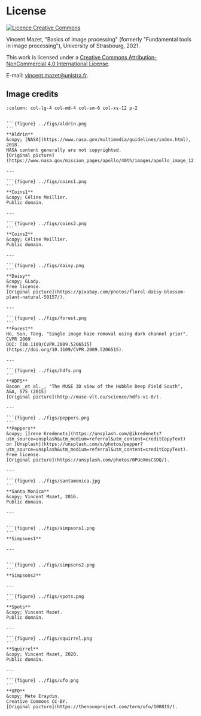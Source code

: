 # License

<a rel="license" href="http://creativecommons.org/licenses/by-nc/4.0/"><img alt="Licence Creative Commons" style="border-width:0" src="https://i.creativecommons.org/l/by-nc/4.0/88x31.png" /></a>
    
<span xmlns:cc="http://creativecommons.org/ns#" property="cc:attributionName">Vincent Mazet</span>,
"<span xmlns:dct="http://purl.org/dc/terms/" property="dct:title">Basics of image processing</span>"
(formerly "Fundamental tools in image processing"),
University of Strasbourg, 2021.

This work is licensed under a <a rel="license" href="http://creativecommons.org/licenses/by-nc/4.0/">Creative Commons Attribution-NonCommercial 4.0 International License</a>.

E-mail: <a href="mailto:vincent.mazet@unistra.fr">vincent.mazet@unistra.fr</a>.



## Image credits


````{panels}
:column: col-lg-4 col-md-4 col-sm-6 col-xs-12 p-2


```{figure} ../figs/aldrin.png
```
**Aldrin**
&copy; [NASA](https://www.nasa.gov/multimedia/guidelines/index.html), 2018.
NASA content generally are not copyrighted.
[Original picture](https://www.nasa.gov/mission_pages/apollo/40th/images/apollo_image_12.html).

---

```{figure} ../figs/coins1.png
```
**Coins1**
&copy; Céline Meillier.
Public domain.

---

```{figure} ../figs/coins2.png
```
**Coins2**
&copy; Céline Meillier.
Public domain.

---

```{figure} ../figs/daisy.png
```
**Daisy**
&copy; GLady.
Free license.
[Original picture](https://pixabay.com/photos/floral-daisy-blossom-plant-natural-50157/).

---

```{figure} ../figs/forest.png
```
**Forest**
He, Sun, Tang, "Single image haze removal using dark channel prior", CVPR 2009
DOI: [10.1109/CVPR.2009.5206515](https://doi.org/10.1109/CVPR.2009.5206515).

---

```{figure} ../figs/hdfs.png
```
**HDFS**
Bacon _et al._, "The MUSE 3D view of the Hubble Deep Field South", A&A, 575 (2015)
[Original picture](http://muse-vlt.eu/science/hdfs-v1-0/).

---

```{figure} ../figs/peppers.png
```
**Peppers**
&copy; [Irene Kredenets](https://unsplash.com/@ikredenets?utm_source=unsplash&utm_medium=referral&utm_content=creditCopyText)
on [Unsplash](https://unsplash.com/s/photos/pepper?utm_source=unsplash&utm_medium=referral&utm_content=creditCopyText).
Free license.
[Original picture](https://unsplash.com/photos/0PUoXmsCSDQ/).

---

```{figure} ../figs/santamonica.jpg
```
**Santa Monica**
&copy; Vincent Mazet, 2016.
Public domain.

---


```{figure} ../figs/simpsons1.png
```
**Simpsons1**

---


```{figure} ../figs/simpsons2.png
```
**Simpsons2**

---

```{figure} ../figs/spots.png
```
**Spots**
&copy; Vincent Mazet.
Public domain.

---

```{figure} ../figs/squirrel.png
```
**Squirrel**
&copy; Vincent Mazet, 2020.
Public domain.

---

```{figure} ../figs/ufo.png
```
**UFO**
&copy; Mete Eraydın.
Creative Commons CC-BY.
[Original picture](https://thenounproject.com/term/ufo/100819/).

````







<!-- 

{figure} ../figs/greece.png
**Greece**
&copy; Daniel Seehausen.
Free license.
[Original picture](https://pixabay.com/illustrations/greece-map-black-only-greece-1613310/).




{figure} ../figs/smiley-face.png

**Smiley-face**
&copy; Otakumo, 2013.
Creative Commons Attribution-Share Alike 3.0.
[Original picture](https://commons.wikimedia.org/wiki/File:Mistersmileyface.png).

-->